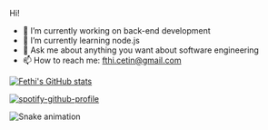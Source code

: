   Hi!

- 🔭 I’m currently working on back-end development
- 🌱 I’m currently learning node.js
- 💬 Ask me about anything you want about software engineering
- 📫 How to reach me: fthi.cetin@gmail.com

[![Fethi's GitHub stats](https://github-readme-stats.vercel.app/api?username=Fthictn&show_icons=true&bg_color=0d2a49&text_color=ffffff)](https://github.com/Fthictn/github-readme-stats)

[![spotify-github-profile](https://spotify-github-profile.vercel.app/api/view?uid=asd.opr&cover_image=true&theme=default&show_offline=false)](https://github.com/kittinan/spotify-github-profile)

![Snake animation](https://github.com/thepiyushmalhotra/thepiyushmalhotra/blob/output/github-contribution-grid-snake.svg)
